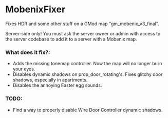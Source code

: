 # MobenixFixer
Fixes HDR and some other stuff on a GMod map "gm_mobenix_v3_final".

Server-side only! You must ask the server owner or admin with access to the server codebase to add it to a server with a Mobenix map.

### What does it fix?:
* Adds the missing tonemap controller. Now the map will no longer burn your eyes.
* Disables dynamic shadows on prop_door_rotating's. Fixes glitchy door shadows, especially in apartments.
* Disables the annoying Easter egg sounds.

### TODO:
* Find a way to properly disable Wire Door Controller dynamic shadows.
